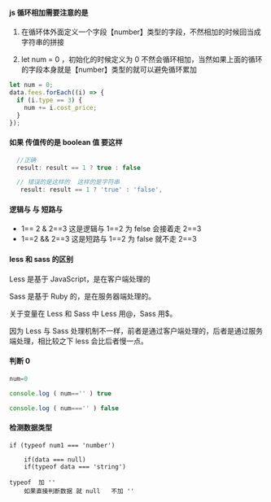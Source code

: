 #### js 循环相加需要注意的是

1. 在循环体外面定义一个字段【number】类型的字段，不然相加的时候回当成字符串的拼接

2. let num = 0 ，初始化的时候定义为 0 不然会循环相加，当然如果上面的循环的字段本身就是【number】类型的就可以避免循环累加

```js
let num = 0;
data.fees.forEach((i) => {
  if (i.type == 3) {
    num += i.cost_price;
  }
});
```

#### 如果 传值传的是 boolean 值 要这样

```js
  //正确
  result: result == 1 ? true : false

  // 错误的是这样的  这样的是字符串
   result: result == 1 ? 'true' : 'false',

```

#### 逻辑与 与 短路与

- 1== 2 & 2==3 这是逻辑与 1==2 为 felse 会接着走 2==3
- 1==2 && 2==3 这是短路与 1==2 为 false 就不走 2==3

#### less 和 sass 的区别

Less 是基于 JavaScript，是在客户端处理的

Sass 是基于 Ruby 的，是在服务器端处理的。

关于变量在 Less 和 Sass 中 Less 用@，Sass 用$。

因为 Less 与 Sass 处理机制不一样，前者是通过客户端处理的，后者是通过服务端处理，相比较之下 less 会比后者慢一点。

#### 判断 0

```js
num=0

console.log ( num=='' ) true

console.log ( num==='' ) false
```

#### 检测数据类型

```JS
if (typeof num1 === 'number')

	if(data === null)
	if(typeof data === 'string')

typeof  加 ''
	如果直接判断数据 就 null   不加 ''
```
